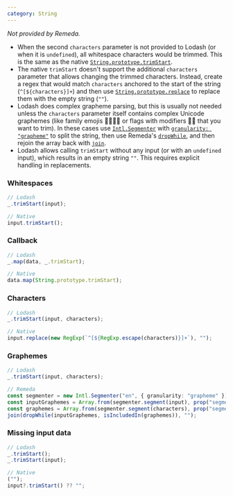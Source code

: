 ```yaml
---
category: String
---
```


_Not provided by Remeda._

- When the second `characters` parameter is not provided to Lodash (or when it
  is `undefined`), all whitespace characters would be trimmed. This is the same
  as the native [`String.prototype.trimStart`](https://developer.mozilla.org/en-US/docs/Web/JavaScript/Reference/Global_Objects/String/trimStart).
- The native `trimStart` doesn't support the additional `characters` parameter
  that allows changing the trimmed characters. Instead, create a regex that
  would match `characters` anchored to the start of the string
  (`^[${characters}]+`) and then use [`String.prototype.replace`](https://developer.mozilla.org/en-US/docs/Web/JavaScript/Reference/Global_Objects/String/replace)
  to replace them with the empty string (`""`).
- Lodash does complex grapheme parsing, but this is usually not needed unless
  the `characters` parameter itself contains complex Unicode graphemes (like
  family emojis 👨‍👩‍👧‍👦 or flags with modifiers 🏳️‍🌈 that you want to trim). In these
  cases use [`Intl.Segmenter`](https://developer.mozilla.org/en-US/docs/Web/JavaScript/Reference/Global_Objects/Intl/Segmenter)
  with [`granularity: "grapheme"`](https://developer.mozilla.org/en-US/docs/Web/JavaScript/Reference/Global_Objects/Intl/Segmenter/Segmenter#granularity)
  to split the string, then use Remeda's [`dropWhile`](/docs#dropWhile), and
  then rejoin the array back with [`join`](/docs#join).
- Lodash allows calling `trimStart` without any input (or with an `undefined`
  input), which results in an empty string `""`. This requires explicit handling
  in replacements.

### Whitespaces

```ts
// Lodash
_.trimStart(input);

// Native
input.trimStart();
```

### Callback

```ts
// Lodash
_.map(data, _.trimStart);

// Native
data.map(String.prototype.trimStart);
```

### Characters

```ts
// Lodash
_.trimStart(input, characters);

// Native
input.replace(new RegExp(`^[${RegExp.escape(characters)}]+`), "");
```

### Graphemes

```ts
// Lodash
_.trimStart(input, characters);

// Remeda
const segmenter = new Intl.Segmenter("en", { granularity: "grapheme" });
const inputGraphemes = Array.from(segmenter.segment(input), prop("segment"));
const graphemes = Array.from(segmenter.segment(characters), prop("segment"));
join(dropWhile(inputGraphemes, isIncludedIn(graphemes)), "");
```

### Missing input data

```ts
// Lodash
_.trimStart();
_.trimStart(input);

// Native
("");
input?.trimStart() ?? "";
```
